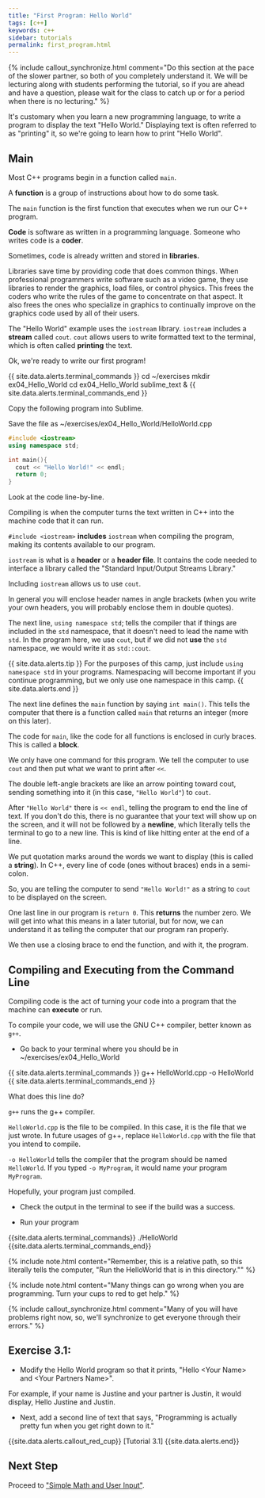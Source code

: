 ```yaml
---
title: "First Program: Hello World"
tags: [c++]
keywords: c++
sidebar: tutorials
permalink: first_program.html
---
```


{% include callout_synchronize.html comment="Do this section at the pace of the slower partner, so both of you completely understand it. We will be lecturing along with students performing the tutorial, so if you are ahead and have a question, please wait for the class to catch up or for a period when there is no lecturing." %}

It's customary when you learn a new programming language, to write a program to display the text "Hello World." Displaying text is often referred to as "printing" it, so we're going to learn how to print "Hello World".

## Main

Most C++ programs begin in a function called `main`.

A <b>function</b> is a group of instructions about how to do some task.

The `main` function is the first function that executes when we run our C++ program.

<b>Code</b> is software as written in a programming language. Someone who writes code is a <b>coder</b>.

Sometimes, code is already written and stored in <b>libraries.</b>

Libraries save time by providing code that does common things. When professional programmers write software such as a video game, they use libraries to render the graphics, load files, or control physics. This frees the coders who write the rules of the game to concentrate on that aspect. It also frees the ones who specialize in graphics to continually improve on the graphics code used by all of their users.

The "Hello World" example uses the `iostream` library. `iostream` includes a <b>stream</b> called `cout`. `cout` allows users to write formatted text to the terminal, which is often called <b>printing</b> the text.

Ok, we're ready to write our first program!

{{ site.data.alerts.terminal_commands }}
cd ~/exercises
mkdir ex04_Hello_World
cd ex04_Hello_World
sublime_text &
{{ site.data.alerts.terminal_commands_end }}

Copy the following program into Sublime.

Save the file as ~/exercises/ex04_Hello_World/HelloWorld.cpp

```cpp
#include <iostream>
using namespace std;

int main(){
  cout << "Hello World!" << endl;
  return 0;
}
```

Look at the code line-by-line.

Compiling is when the computer turns the text written in C++ into the machine code that it can run.

`#include <iostream>` <b>includes</b> `iostream` when compiling the program, making its contents available to our program.

`iostream` is what is a <b>header</b> or a <b>header file</b>. It contains the code needed to interface a library called the "Standard Input/Output Streams Library."

Including `iostream` allows us to use `cout`.

In general you will enclose header names in angle brackets (when you write your own headers, you will probably enclose them in double quotes).

The next line, `using namespace std`; tells the compiler that if things are included in the `std` namespace, that it doesn't need to lead the name with `std`. In the program here, we use `cout`, but if we did not <b>use</b> the `std` namespace, we would write it as `std::cout`.

{{ site.data.alerts.tip }}
For the purposes of this camp, just include `using namespace std` in your programs. Namespacing will become important if you continue programming, but we only use one namespace in this camp.
{{ site.data.alerts.end }}

The next line defines the `main` function by saying `int main()`. This tells the computer that there is a function called `main` that returns an integer (more on this later).

The code for `main`, like the code for all functions is enclosed in curly braces. This is called a <b>block</b>.

We only have one command for this program. We tell the computer to use `cout` and then put what we want to print after `<<`.

The double left-angle brackets are like an arrow pointing toward cout, sending something into it (in this case, `"Hello World"`) to `cout`.

After `"Hello World"` there is `<< endl`, telling the program to end the line of text. If you don't do this, there is no guarantee that your text will show up on the screen, and it will not be followed by a <b>newline</b>, which literally tells the terminal to go to a new line. This is kind of like hitting enter at the end of a line.

We put quotation marks around the words we want to display (this is called a <b>string</b>). In C++, every line of code (ones without braces) ends in a semi-colon.

So, you are telling the computer to send `"Hello World!"` as a string to `cout` to be displayed on the screen.

One last line in our program is `return 0`. This <b>returns</b> the number zero. We will get into what this means in a later tutorial, but for now, we can understand it as telling the computer that our program ran properly.

We then use a closing brace to end the function, and with it, the program.

## Compiling and Executing from the Command Line

Compiling code is the act of turning your code into a program that the machine can <b>execute</b> or run.

To compile your code, we will use the GNU C++ compiler, better known as `g++`.

- Go back to your terminal where you should be in ~/exercises/ex04_Hello_World

{{ site.data.alerts.terminal_commands }}
g++ HelloWorld.cpp -o HelloWorld
{{ site.data.alerts.terminal_commands_end }}

What does this line do?

`g++` runs the g++ compiler.

`HelloWorld.cpp` is the file to be compiled. In this case, it is the file that we just wrote. In future usages of g++, replace `HelloWorld.cpp` with the file that you intend to compile.

`-o HelloWorld` tells the compiler that the program should be named `HelloWorld`. If you typed `-o MyProgram`, it would name your program `MyProgram`.

Hopefully, your program just compiled.

- Check the output in the terminal to see if the build was a success.

- Run your program

{{site.data.alerts.terminal_commands}}
./HelloWorld
{{site.data.alerts.terminal_commands_end}}


{% include note.html content="Remember, this is a relative path, so this literally tells the computer, \"Run the HelloWorld that is in this directory.\"" %}

{% include note.html content="Many things can go wrong when you are programming. Turn your cups to red to get help." %}

{% include callout_synchronize.html comment="Many of you will have problems right now, so, we'll synchronize to get everyone through their errors." %}

## Exercise 3.1:

- Modify the Hello World program so that it prints, "Hello \<Your Name\> and \<Your Partners Name\>".

For example, if your name is Justine and your partner is Justin, it would display, Hello Justine and Justin.

- Next, add a second line of text that says, "Programming is actually pretty fun when you get right down to it."

{{site.data.alerts.callout_red_cup}}
[Tutorial 3.1]
{{site.data.alerts.end}}

## Next Step

Proceed to ["Simple Math and User Input"](simple_math_user_input.html).
